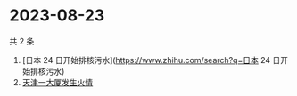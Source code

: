 # 2023-08-23

共 2 条

<!-- BEGIN ZHIHUSEARCH -->
<!-- 最后更新时间 Wed Aug 23 2023 07:08:00 GMT+0800 (China Standard Time) -->
1. [日本 24 日开始排核污水](https://www.zhihu.com/search?q=日本 24 日开始排核污水)
1. [天津一大厦发生火情](https://www.zhihu.com/search?q=天津一大厦发生火情)
<!-- END ZHIHUSEARCH -->
